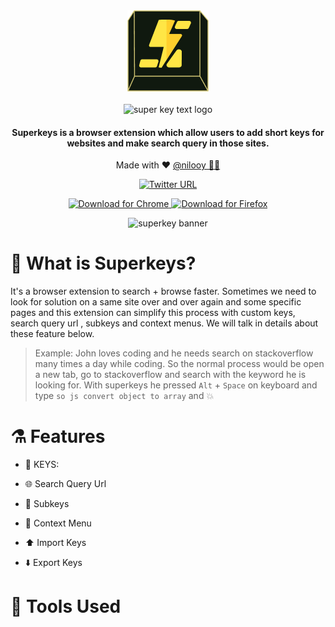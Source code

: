 <div align="center">
    <img src="extension/assets/img/logo128.png" alt="Superkey logo" />
    </br>
    </br>
    <img src="https://www.superkeys.app/superkeys-text.png" alt="super key text logo"/>
    
 <h4 color="yellow">Superkeys is a browser extension which allow users to add short keys for websites and make search query in those sites.</h4>
 <p>Made with ❤️ <a target="_blank" href="https://twitter.com/nil_ooy">@nilooy 🧑‍💻</a></p>
    
[![Twitter URL](https://img.shields.io/twitter/url/https/twitter.com/superkeys_app.svg?style=social&label=Follow%20%40superkeys_app)](https://twitter.com/superkeys_app)


<p align="center" >
    <a href="https://chrome.google.com/webstore/detail/superkeys/pipnngenjgpmcofmeifehbaihdojajbc">
    <img width="120" src="https://img.shields.io/badge/%20-Chrome-orange?logo=google-chrome&logoColor=white" alt="Download for Chrome" />
    </a>
    <a href="https://addons.mozilla.org/en-US/firefox/addon/superkeys/">
    <img width="110" src="https://img.shields.io/badge/%20-Firefox-red?logo=mozilla&logoColor=white" alt="Download for Firefox" />
    </a>
</p>


<img src="https://www.superkeys.app/banner3.svg" alt="superkey banner" width="600"/>

</div>

# 🧐 What is Superkeys?
It's a browser extension to search + browse faster. Sometimes we need to look for solution on a same site over and over again and some specific pages and this extension can simplify this process with custom keys, search query url , subkeys and context menus. We will talk in details about these feature below.

> Example: John loves coding and he needs search on stackoverflow many times a day while coding. 
> So the normal process would be open a new tab, go to stackoverflow and search with the keyword he is looking for.
> With superkeys he pressed `Alt` + `Space` on keyboard and type `so js convert object to array` and 💥

# ⚗️ Features

- 🔐 KEYS: 

- 🌐 Search Query Url

- 🔀 Subkeys

- 🔖 Context Menu

- ⬆️ Import Keys

- ⬇️ Export Keys





# 🔧 Tools Used







